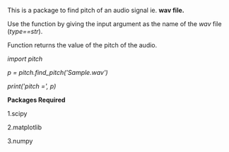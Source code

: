 This is a package to find pitch of an audio signal ie. **wav file.**

Use the function by giving the input argument as the name of the *wav* file  (*type==str*).

Function returns the value of the pitch of the audio.

*import pitch*

*p = pitch.find_pitch('Sample.wav')*

*print('pitch =', p)*


**Packages Required**

1.scipy

2.matplotlib

3.numpy



